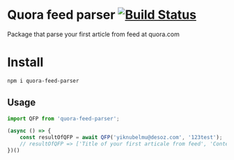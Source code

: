 # Quora feed parser   [![Build Status](https://travis-ci.com/vkhv/Quora-feed-parser.svg?branch=master)](https://travis-ci.com/vkhv/Quora-feed-parser)
Package that parse your first article from feed at quora.com

# Install
```sh
npm i quora-feed-parser
```

## Usage

```ts
import QFP from 'quora-feed-parser';

(async () => {
    const resultOfQFP = await QFP('yiknubelmu@desoz.com', '123test');
    // resultOfQFP => ['Title of your first articale from feed', 'Content the most popular answer'];
})()
```
